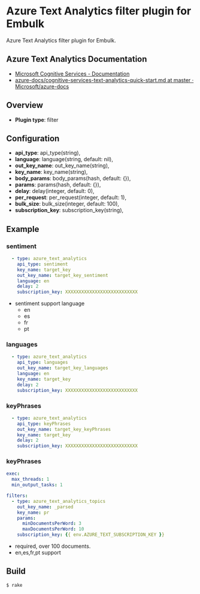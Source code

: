 # Azure Text Analytics filter plugin for Embulk

Azure Text Analytics filter plugin for Embulk.

## Azure Text Analytics Documentation

* [Microsoft Cognitive Services \- Documentation](https://www.microsoft.com/cognitive-services/en-us/text-analytics/documentation)
* [azure\-docs/cognitive\-services\-text\-analytics\-quick\-start\.md at master · Microsoft/azure\-docs](https://github.com/Microsoft/azure-docs/blob/master/articles/cognitive-services/cognitive-services-text-analytics-quick-start.md)

## Overview

* **Plugin type**: filter

## Configuration

- **api_type**: api_type(string),
- **language**: language(string, default: nil),
- **out_key_name**: out_key_name(string),
- **key_name**: key_name(string),
- **body_params**: body_params(hash, default: {}),
- **params**: params(hash, default: {}),
- **delay**: delay(integer, default: 0),
- **per_request**: per_request(integer, default: 1),
- **bulk_size**: bulk_size(integer, default: 100),
- **subscription_key**: subscription_key(string),

## Example
### sentiment

```yaml
  - type: azure_text_analytics
    api_type: sentiment
    key_name: target_key
    out_key_name: target_key_sentiment
    language: en
    delay: 2
    subscription_key: XXXXXXXXXXXXXXXXXXXXXXXXXXX
```

* sentiment support language
  * en
  * es
  * fr
  * pt


### languages

```yaml
  - type: azure_text_analytics
    api_type: languages
    out_key_name: target_key_languages
    language: en
    key_name: target_key
    delay: 2
    subscription_key: XXXXXXXXXXXXXXXXXXXXXXXXXXX
```

### keyPhrases

```yaml
  - type: azure_text_analytics
    api_type: keyPhrases
    out_key_name: target_key_keyPhrases
    key_name: target_key
    delay: 2
    subscription_key: XXXXXXXXXXXXXXXXXXXXXXXXXXX
```

### keyPhrases

```yaml
exec:
  max_threads: 1
  min_output_tasks: 1

filters:
  - type: azure_text_analytics_topics
    out_key_name: _parsed
    key_name: pr
    params:
      minDocumentsPerWord: 3
      maxDocumentsPerWord: 10
    subscription_key: {{ env.AZURE_TEXT_SUBSCRIPTION_KEY }}

```
* required, over 100 documents.
* en,es,fr,pt support

## Build

```
$ rake
```
